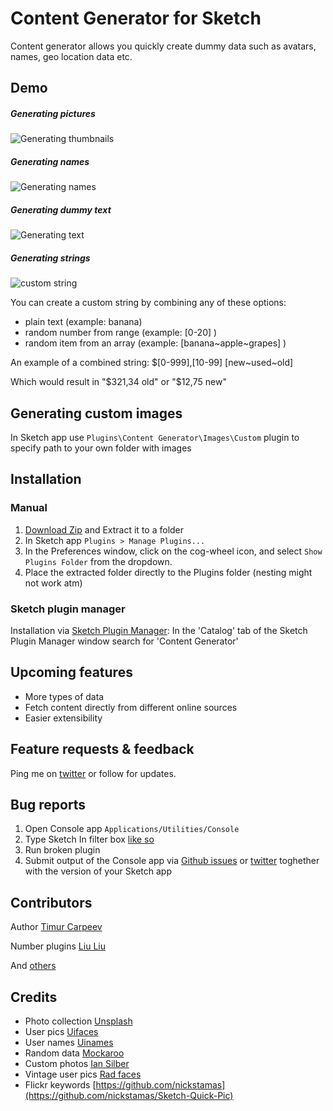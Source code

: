 Content Generator for Sketch
============================

Content generator allows you quickly create dummy data such as avatars, names, geo location data etc.

## Demo
##### Generating pictures

![Generating thumbnails](https://raw.githubusercontent.com/timuric/Content-generator-for-sketch-app/master/tutorial/userpics.gif)

##### Generating names

![Generating names](https://raw.githubusercontent.com/timuric/Content-generator-for-sketch-app/master/tutorial/names.gif)

##### Generating dummy text

![Generating text](https://raw.githubusercontent.com/timuric/Content-generator-for-sketch-app/master/tutorial/lorem.gif)

##### Generating strings
![custom string](https://cloud.githubusercontent.com/assets/5709624/8092928/c18d6d76-0fbd-11e5-962d-417165cc1a2d.gif)

You can create a custom string by combining any of these options:
- plain text (example: banana)
- random number from range (example: [0-20] )
- random item from an array (example: [banana\~apple\~grapes] )

An example of a combined string: $[0-999],[10-99] [new\~used\~old]

Which would result in "$321,34 old" or "$12,75 new"


## Generating custom images
In Sketch app use  `Plugins\Content Generator\Images\Custom` plugin to specify path to your own folder with images


## Installation
### Manual
1. [Download Zip](https://github.com/timuric/Content-generator-sketch-plugin/archive/master.zip) and Extract it to a folder
2. In Sketch app `Plugins > Manage Plugins...`
3. In the Preferences window, click on the cog-wheel icon, and select `Show Plugins Folder` from the dropdown.
4. Place the extracted folder directly to the Plugins folder (nesting might not work atm)

### Sketch plugin manager
Installation via [Sketch Plugin Manager](https://mludowise.github.io/Sketch-Plugin-Manager/):
In the 'Catalog' tab of the Sketch Plugin Manager window search for 'Content Generator'

## Upcoming features
* More types of data
* Fetch content directly from different online sources
* Easier extensibility

## Feature requests & feedback
Ping me on [twitter](http://twitter.com/timur_carpeev) or follow for updates.

## Bug reports
1. Open Console app `Applications/Utilities/Console`
2. Type Sketch In filter box [like so](https://raw.githubusercontent.com/timuric/Content-generator-sketch-plugin/master/tutorial/console.png)
3. Run broken plugin
4. Submit output of the Console app via [Github issues](https://github.com/timuric/Content-generator-sketch-plugin/issues) or [twitter](http://twitter.com/timur_carpeev) toghether with the version of your Sketch app


## Contributors
Author [Timur Carpeev](https://twitter.com/timur_carpeev)

Number plugins [Liu Liu](https://twitter.com/auxdesigner)

And [others](https://github.com/timuric/Content-generator-sketch-plugin/graphs/contributors)

## Credits
* Photo collection [Unsplash](http://unsplash.com/)
* User pics [Uifaces](http://uifaces.com/)
* User names [Uinames](http://uinames.com/)
* Random data [Mockaroo](http://mockaroo.com/)
* Custom photos [Ian Silber](https://github.com/iansilber/sketch-image-replace)
* Vintage user pics [Rad faces](http://www.radfaces.com/)
* Flickr keywords [https://github.com/nickstamas](https://github.com/nickstamas/Sketch-Quick-Pic)

